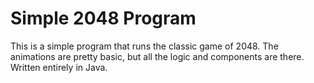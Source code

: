 # Simple 2048 Program

This is a simple program that runs the classic game of 2048. The animations are pretty basic, but all the logic
and components are there. Written entirely in Java.
